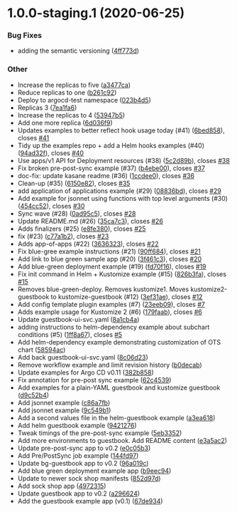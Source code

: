 # 1.0.0-staging.1 (2020-06-25)

### Bug Fixes

- adding the semantic versioning ([4ff773d](https://github.com/samof76/argocd-example-apps/commit/4ff773d98e787d83932b41c25d2a26714cbb1dd9))

### Other

- Increase the replicas to five ([a3477ca](https://github.com/samof76/argocd-example-apps/commit/a3477ca906adabd0a1571ab985a85b0d597752a6))
- Reduce replicas to one ([b261c92](https://github.com/samof76/argocd-example-apps/commit/b261c92f3f52a60b369b9f349ea5d4f6ba892a03))
- Deploy to argocd-test namespace ([023b4d5](https://github.com/samof76/argocd-example-apps/commit/023b4d5f4eb3999236e33a42777cde6709b40b12))
- Replicas 3 ([7ea1fa6](https://github.com/samof76/argocd-example-apps/commit/7ea1fa64f8159866b1cdd42cac4a777af3c26517))
- Increase the replicas to 4 ([53947b5](https://github.com/samof76/argocd-example-apps/commit/53947b55c78e0a885639efbd2ead07609a26f92f))
- Add one more replica ([6d036f9](https://github.com/samof76/argocd-example-apps/commit/6d036f979ba347b64b15e39000f0bca32df7125c))
- Updates examples to better reflect hook usage today (#41) ([6bed858](https://github.com/samof76/argocd-example-apps/commit/6bed858de32a0e876ec49dad1a2e3c5840d3fb07)), closes [#41](https://github.com/samof76/argocd-example-apps/issues/41)
- Tidy up the examples repo + add a Helm hooks examples (#40) ([94ad32f](https://github.com/samof76/argocd-example-apps/commit/94ad32f4ea26798997774ffc3e20fbfa8e0d8c21)), closes [#40](https://github.com/samof76/argocd-example-apps/issues/40)
- Use apps/v1 API for Deployment resources (#38) ([5c2d89b](https://github.com/samof76/argocd-example-apps/commit/5c2d89b897c4df42e06f94622f857dc4d7adc8f8)), closes [#38](https://github.com/samof76/argocd-example-apps/issues/38)
- Fix broken pre-post-sync example (#37) ([b4ebe00](https://github.com/samof76/argocd-example-apps/commit/b4ebe0049d2ad363760cd2624df36c3b0acaab0e)), closes [#37](https://github.com/samof76/argocd-example-apps/issues/37)
- doc-fix: update kasane readme (#36) ([1ccdee0](https://github.com/samof76/argocd-example-apps/commit/1ccdee0a611224ccc6b9ff7919fe7002f905436e)), closes [#36](https://github.com/samof76/argocd-example-apps/issues/36)
- Clean-up (#35) ([6150e82](https://github.com/samof76/argocd-example-apps/commit/6150e82d927fd887f87b5d640514d0425e769027)), closes [#35](https://github.com/samof76/argocd-example-apps/issues/35)
- add application of applications example (#29) ([08836bd](https://github.com/samof76/argocd-example-apps/commit/08836bd970037ebcd14494831de4635bad961139)), closes [#29](https://github.com/samof76/argocd-example-apps/issues/29)
- Add example for jsonnet using functions with top level arguments (#30) ([454cc52](https://github.com/samof76/argocd-example-apps/commit/454cc5296246da3f1bd251555a2e96ee7969aa41)), closes [#30](https://github.com/samof76/argocd-example-apps/issues/30)
- Sync wave (#28) ([0ad95c5](https://github.com/samof76/argocd-example-apps/commit/0ad95c51bcefef6c1b42f7ebd64089e6ea13a8e7)), closes [#28](https://github.com/samof76/argocd-example-apps/issues/28)
- Update README.md (#26) ([35ca7c3](https://github.com/samof76/argocd-example-apps/commit/35ca7c333d593a6f56e3c9ec1a6facd19fd9f4a0)), closes [#26](https://github.com/samof76/argocd-example-apps/issues/26)
- Adds finalizers (#25) ([e8fe380](https://github.com/samof76/argocd-example-apps/commit/e8fe3804f856fb5f54084808dcf1fc8e8eeb4223)), closes [#25](https://github.com/samof76/argocd-example-apps/issues/25)
- fix (#23) ([c77a1b2](https://github.com/samof76/argocd-example-apps/commit/c77a1b2d151ff40637e2dd8ccc26f4234d605d91)), closes [#23](https://github.com/samof76/argocd-example-apps/issues/23)
- Adds app-of-apps (#22) ([3636323](https://github.com/samof76/argocd-example-apps/commit/36363233d00d67a7ab6b180053dc3322af9bc5c6)), closes [#22](https://github.com/samof76/argocd-example-apps/issues/22)
- Fix blue-gree example instructions (#21) ([90ff684](https://github.com/samof76/argocd-example-apps/commit/90ff6843e25cc17d03c73afefb91b826cd816653)), closes [#21](https://github.com/samof76/argocd-example-apps/issues/21)
- Add link to blue green sample app (#20) ([3f461c3](https://github.com/samof76/argocd-example-apps/commit/3f461c308f96bb219e5ffc0467acde4b6a812c13)), closes [#20](https://github.com/samof76/argocd-example-apps/issues/20)
- Add blue-green deployment example (#19) ([fd70f16](https://github.com/samof76/argocd-example-apps/commit/fd70f16a43d8f14626329a4f687bc8f8f689e9f6)), closes [#19](https://github.com/samof76/argocd-example-apps/issues/19)
- Fix init command in Helm + Kustomize example (#15) ([826b3fa](https://github.com/samof76/argocd-example-apps/commit/826b3fa710e76b20ea16ff55228ed84ac4d996c7)), closes [#15](https://github.com/samof76/argocd-example-apps/issues/15)
- Removes blue-green-deploy. Removes kustomize1. Moves kustomize2-guestbook to kustomize-guestbook (#12) ([3ef31ae](https://github.com/samof76/argocd-example-apps/commit/3ef31aef9ce5d9d64bdd3139878a7ebc45473cde)), closes [#12](https://github.com/samof76/argocd-example-apps/issues/12)
- Add config template plugin examples (#7) ([23eeb09](https://github.com/samof76/argocd-example-apps/commit/23eeb0925ba967b73182c65802f7e19a7f3a5696)), closes [#7](https://github.com/samof76/argocd-example-apps/issues/7)
- Adds example usage for Kustomize 2 (#6) ([179faab](https://github.com/samof76/argocd-example-apps/commit/179faabd63c682e0638fb14b2c69c4a9a47c31b3)), closes [#6](https://github.com/samof76/argocd-example-apps/issues/6)
- Update guestbook-ui-svc.yaml ([8a1cb4a](https://github.com/samof76/argocd-example-apps/commit/8a1cb4a02d3538e54907c827352f66f20c3d7b0d))
- adding instructions to helm-dependency example about subchart conditions (#5) ([1ff8a67](https://github.com/samof76/argocd-example-apps/commit/1ff8a67040f482a9186f8d1f5221b5e908b9c27c)), closes [#5](https://github.com/samof76/argocd-example-apps/issues/5)
- Add helm-dependency example demonstrating customization of OTS chart ([58594ac](https://github.com/samof76/argocd-example-apps/commit/58594acf362b1452349e2a15163d3357b9160663))
- Add back guestbook-ui-svc.yaml ([8c06d23](https://github.com/samof76/argocd-example-apps/commit/8c06d232686113445d1ab064789fa0843afcdf0c))
- Remove workflow example and limit revision history ([b0decab](https://github.com/samof76/argocd-example-apps/commit/b0decab622473b6526a7025b2b52e2a6301dd83a))
- Update examples for Argo CD v0.11 ([382b858](https://github.com/samof76/argocd-example-apps/commit/382b85852fa33f13d4987424853c5206b9231ff0))
- Fix annotation for pre-post sync example ([62c4539](https://github.com/samof76/argocd-example-apps/commit/62c453945b53e97e08f890dcd5aa382662e304c4))
- Add examples for a plain-YAML guestbook and kustomize guestbook ([d9c52b4](https://github.com/samof76/argocd-example-apps/commit/d9c52b4c89474bf6f7c33694b7650e54b60944b4))
- Add jsonnet example ([c86a7fb](https://github.com/samof76/argocd-example-apps/commit/c86a7fbb8e191c6e317526ac21db7a43f4c37688))
- Add jsonnet example ([9c549b1](https://github.com/samof76/argocd-example-apps/commit/9c549b198c6d3044197941014d170320efe3195a))
- Add a second values file in the helm-guestbook example ([a3ea618](https://github.com/samof76/argocd-example-apps/commit/a3ea618bb9d95efbaf901f4f491e26fd88e868c3))
- Add helm guestbook example ([9421276](https://github.com/samof76/argocd-example-apps/commit/9421276024ccb8b07f0c7f68607b2e77fe16c0fa))
- Tweak timings of the pre-post-sync example ([5eb3352](https://github.com/samof76/argocd-example-apps/commit/5eb3352b40ddc27e528eb7aa72542a0ff0d2e265))
- Add more environments to guestbook. Add README content ([e3a5ac2](https://github.com/samof76/argocd-example-apps/commit/e3a5ac20fc669aec1df512ce04e81c0a4789734b))
- Update pre-post-sync app to v0.2 ([e0c05b3](https://github.com/samof76/argocd-example-apps/commit/e0c05b3b149093b22d1541f5f3974d4c4ae31284))
- Add Pre/PostSync job example ([144fd97](https://github.com/samof76/argocd-example-apps/commit/144fd97a0c705db1cb33c72b56a04055e24fa4f7))
- Update bg-guestbook app to v0.2 ([96a019c](https://github.com/samof76/argocd-example-apps/commit/96a019c088db9e2eb7a5a05f5df08ee4e1c1c56a))
- Add blue green deployment example app ([b9eec94](https://github.com/samof76/argocd-example-apps/commit/b9eec94e6057656807153921f847bd32a15565ae))
- Update to newer sock shop manifests ([852d97d](https://github.com/samof76/argocd-example-apps/commit/852d97d96eb78962978ff1a3baf1b75b34ebf15b))
- Add sock shop app ([4972315](https://github.com/samof76/argocd-example-apps/commit/49723157a6cde9e03d01ebc8333f2ed6c94d474b))
- Update guestbook app to v0.2 ([a296624](https://github.com/samof76/argocd-example-apps/commit/a296624b793784519e0997ff54bb024c39aabe15))
- Add the guestbook example app (v0.1) ([67de934](https://github.com/samof76/argocd-example-apps/commit/67de934fd7f22062a4e2ac8b8d20cfc97f2b4e7f))
